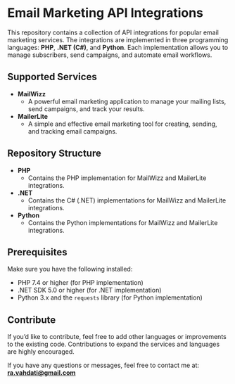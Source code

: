 # Email Marketing API Integrations

This repository contains a collection of API integrations for popular email marketing services. The integrations are implemented in three programming languages: **PHP**, **.NET (C#)**, and **Python**. Each implementation allows you to manage subscribers, send campaigns, and automate email workflows.

## Supported Services

- **MailWizz**
  - A powerful email marketing application to manage your mailing lists, send campaigns, and track your results.
- **MailerLite**
  - A simple and effective email marketing tool for creating, sending, and tracking email campaigns.

## Repository Structure

- **PHP**
  - Contains the PHP implementation for MailWizz and MailerLite integrations.
- **.NET**
  - Contains the C# (.NET) implementations for MailWizz and MailerLite integrations.
- **Python**
  - Contains the Python implementations for MailWizz and MailerLite integrations.

## Prerequisites

Make sure you have the following installed:

- PHP 7.4 or higher (for PHP implementation)
- .NET SDK 5.0 or higher (for .NET implementation)
- Python 3.x and the `requests` library (for Python implementation)

## Contribute

If you’d like to contribute, feel free to add other languages or improvements to the existing code. Contributions to expand the services and languages are highly encouraged. 

If you have any questions or messages, feel free to contact me at: **ra.vahdati@gmail.com**